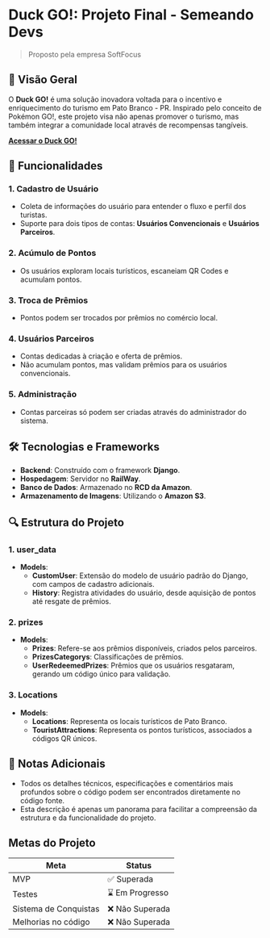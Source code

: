 # **Duck GO!**: Projeto Final - Semeando Devs
> Proposto pela empresa SoftFocus

## 📌 **Visão Geral**
O **Duck GO!** é uma solução inovadora voltada para o incentivo e enriquecimento do turismo em Pato Branco - PR. Inspirado pelo conceito de Pokémon GO!, este projeto visa não apenas promover o turismo, mas também integrar a comunidade local através de recompensas tangíveis.

**[Acessar o Duck GO!](https://luispaludo.github.io/duck-go/)**

## 🌟 **Funcionalidades**

### 1. **Cadastro de Usuário**
- Coleta de informações do usuário para entender o fluxo e perfil dos turistas.
- Suporte para dois tipos de contas: **Usuários Convencionais** e **Usuários Parceiros**.

### 2. **Acúmulo de Pontos**
- Os usuários exploram locais turísticos, escaneiam QR Codes e acumulam pontos.

### 3. **Troca de Prêmios**
- Pontos podem ser trocados por prêmios no comércio local.

### 4. **Usuários Parceiros**
- Contas dedicadas à criação e oferta de prêmios.
- Não acumulam pontos, mas validam prêmios para os usuários convencionais.

### 5. **Administração**
- Contas parceiras só podem ser criadas através do administrador do sistema.

## 🛠 **Tecnologias e Frameworks**

- **Backend**: Construído com o framework **Django**.
- **Hospedagem**: Servidor no **RailWay**.
- **Banco de Dados**: Armazenado no **RCD da Amazon**.
- **Armazenamento de Imagens**: Utilizando o **Amazon S3**.

## 🔍 **Estrutura do Projeto**

### 1. **user_data**
- **Models**:
  - **CustomUser**: Extensão do modelo de usuário padrão do Django, com campos de cadastro adicionais.
  - **History**: Registra atividades do usuário, desde aquisição de pontos até resgate de prêmios.

### 2. **prizes**
- **Models**:
  - **Prizes**: Refere-se aos prêmios disponíveis, criados pelos parceiros.
  - **PrizesCategorys**: Classificações de prêmios.
  - **UserRedeemedPrizes**: Prêmios que os usuários resgataram, gerando um código único para validação.

### 3. **Locations**
- **Models**:
  - **Locations**: Representa os locais turísticos de Pato Branco.
  - **TouristAttractions**: Representa os pontos turísticos, associados a códigos QR únicos.

## 📝 **Notas Adicionais**
- Todos os detalhes técnicos, especificações e comentários mais profundos sobre o código podem ser encontrados diretamente no código fonte.
- Esta descrição é apenas um panorama para facilitar a compreensão da estrutura e da funcionalidade do projeto.

## Metas do Projeto

| Meta                                 | Status          |
| ------------------------------------ | --------------  |
| MVP                                  | ✅ Superada     |
| Testes                               | ⌛ Em Progresso |
| Sistema de Conquistas                | ❌ Não Superada |
| Melhorias no código                  | ❌ Não Superada |
